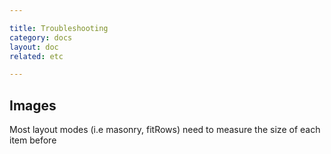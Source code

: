 ```yaml
---

title: Troubleshooting
category: docs
layout: doc
related: etc

---
```


## Images

Most layout modes (i.e masonry, fitRows) need to measure the size of each item before 